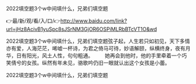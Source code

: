 2022填空题3个w中间填什么，兄弟们填空题

👉最/新/观/看/入/口/👉http://www.baidu.com/link?url=jHz8AcivB1yuSpc8sJSrNM3GjOR6OSPiMLRbBTcVT1O&wd

2022填空题3个w中间填什么，兄弟们填空题弦子起，人生若只如初见，天下多情亦有爱，人海茫茫，唏嘘一杯诗，为君之倚马可待，妙语解颐，纵横终身，夜有月华，日有阳光，风土人性，句句粗通。
　　她再会到他时，他的手里牵着一个巧笑倩兮的女孩。纵然有年未见，骆歌吟仍旧一眼就认出这个女孩是小蕾。


2022填空题3个w中间填什么，兄弟们填空题
